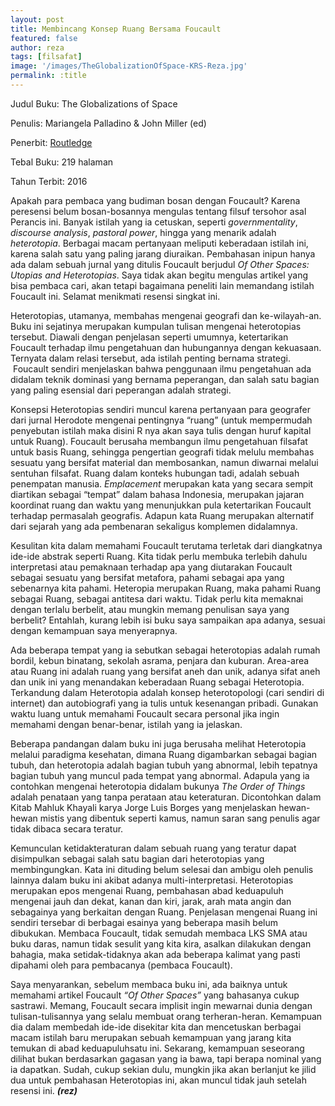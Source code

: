 ```yaml
---
layout: post
title: Membincang Konsep Ruang Bersama Foucault
featured: false
author: reza
tags: [filsafat]
image: '/images/TheGlobalizationOfSpace-KRS-Reza.jpg'
permalink: :title
---
```


Judul Buku: The Globalizations of Space

Penulis: Mariangela Palladino & John Miller (ed)

Penerbit: [Routledge](https://www.routledge.com/)

Tebal Buku: 219 halaman

Tahun Terbit: 2016

Apakah para pembaca yang budiman bosan dengan Foucault? Karena peresensi belum bosan-bosannya mengulas tentang filsuf tersohor asal Perancis ini. Banyak istilah yang ia cetuskan, seperti _governmentality_, _discourse analysis_, _pastoral power_, hingga yang menarik adalah _heterotopia_. Berbagai macam pertanyaan meliputi keberadaan istilah ini, karena salah satu yang paling jarang diuraikan. Pembahasan inipun hanya ada dalam sebuah jurnal yang ditulis Foucault berjudul _Of Other Spaces: Utopias and Heterotopias_. Saya tidak akan begitu mengulas artikel yang bisa pembaca cari, akan tetapi bagaimana peneliti lain memandang istilah Foucault ini. Selamat menikmati resensi singkat ini.

Heterotopias, utamanya, membahas mengenai geografi dan ke-wilayah-an. Buku ini sejatinya merupakan kumpulan tulisan mengenai heterotopias tersebut. Diawali dengan penjelasan seperti umumnya, ketertarikan Foucault terhadap ilmu pengetahuan dan hubungannya dengan kekuasaan. Ternyata dalam relasi tersebut, ada istilah penting bernama strategi.  Foucault sendiri menjelaskan bahwa penggunaan ilmu pengetahuan ada didalam teknik dominasi yang bernama peperangan, dan salah satu bagian yang paling esensial dari peperangan adalah strategi.

Konsepsi Heterotopias sendiri muncul karena pertanyaan para geografer dari jurnal Herodote mengenai pentingnya “ruang” (untuk mempermudah penyebutan istilah maka disini R nya akan saya tulis dengan huruf kapital untuk Ruang). Foucault berusaha membangun ilmu pengetahuan filsafat untuk basis Ruang, sehingga pengertian geografi tidak melulu membahas sesuatu yang bersifat material dan membosankan, namun diwarnai melalui sentuhan filsafat. Ruang dalam konteks hubungan tadi, adalah sebuah penempatan manusia. _Emplacement_ merupakan kata yang secara sempit diartikan sebagai “tempat” dalam bahasa Indonesia, merupakan jajaran koordinat ruang dan waktu yang menunjukkan pula ketertarikan Foucault terhadap permasalah geografis. Adapun kata Ruang merupakan alternatif dari sejarah yang ada pembenaran sekaligus komplemen didalamnya.

Kesulitan kita dalam memahami Foucault terutama terletak dari diangkatnya ide-ide abstrak seperti Ruang. Kita tidak perlu membuka terlebih dahulu interpretasi atau pemaknaan terhadap apa yang diutarakan Foucault sebagai sesuatu yang bersifat metafora, pahami sebagai apa yang sebenarnya kita pahami. Heteropia merupakan Ruang, maka pahami Ruang sebagai Ruang, sebagai antitesa dari waktu. Tidak perlu kita memaknai dengan terlalu berbelit, atau mungkin memang penulisan saya yang berbelit? Entahlah, kurang lebih isi buku saya sampaikan apa adanya, sesuai dengan kemampuan saya menyerapnya.

Ada beberapa tempat yang ia sebutkan sebagai heterotopias adalah rumah bordil, kebun binatang, sekolah asrama, penjara dan kuburan. Area-area atau Ruang ini adalah ruang yang bersifat aneh dan unik, adanya sifat aneh dan unik ini yang menandakan keberadaan Ruang sebagai Heterotopia. Terkandung dalam Heterotopia adalah konsep heterotopologi (cari sendiri di internet) dan autobiografi yang ia tulis untuk kesenangan pribadi. Gunakan waktu luang untuk memahami Foucault secara personal jika ingin memahami dengan benar-benar, istilah yang ia jelaskan.

Beberapa pandangan dalam buku ini juga berusaha melihat Heterotopia melalui paradigma kesehatan, dimana Ruang digambarkan sebagai bagian tubuh, dan heterotopia adalah bagian tubuh yang abnormal, lebih tepatnya bagian tubuh yang muncul pada tempat yang abnormal. Adapula yang ia contohkan mengenai heterotopia didalam bukunya _The Order of Things_ adalah penataan yang tanpa perataan atau keteraturan. Dicontohkan dalam Kitab Mahluk Khayali karya Jorge Luis Borges yang menjelaskan hewan-hewan mistis yang dibentuk seperti kamus, namun saran sang penulis agar tidak dibaca secara teratur.

Kemunculan ketidakteraturan dalam sebuah ruang yang teratur dapat disimpulkan sebagai salah satu bagian dari heterotopias yang membingungkan. Kata ini dituding belum selesai dan ambigu oleh penulis lainnya dalam buku ini akibat adanya multi-interpretasi. Heterotopias merupakan epos mengenai Ruang, pembahasan abad keduapuluh mengenai jauh dan dekat, kanan dan kiri, jarak, arah mata angin dan sebagainya yang berkaitan dengan Ruang. Penjelasan mengenai Ruang ini sendiri tersebar di berbagai esainya yang beberapa masih belum dibukukan. Membaca Foucault, tidak semudah membaca LKS SMA atau buku daras, namun tidak sesulit yang kita kira, asalkan dilakukan dengan bahagia, maka setidak-tidaknya akan ada beberapa kalimat yang pasti dipahami oleh para pembacanya (pembaca Foucault).

Saya menyarankan, sebelum membaca buku ini, ada baiknya untuk memahami artikel Foucault _“Of Other Spaces”_ yang bahasanya cukup sastrawi. Memang, Foucault secara implisit ingin mewarnai dunia dengan tulisan-tulisannya yang selalu membuat orang terheran-heran. Kemampuan dia dalam membedah ide-ide disekitar kita dan mencetuskan berbagai macam istilah baru merupakan sebuah kemampuan yang jarang kita temukan di abad keduapuluhsatu ini. Sekarang, kemampuan seseorang dilihat bukan berdasarkan gagasan yang ia bawa, tapi berapa nominal yang ia dapatkan. Sudah, cukup sekian dulu, mungkin jika akan berlanjut ke jilid dua untuk pembahasan Heterotopias ini, akan muncul tidak jauh setelah resensi ini. _**(rez)**_
